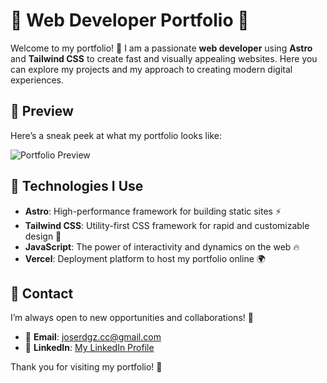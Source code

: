 # 🌟 Web Developer Portfolio 🌟

Welcome to my portfolio! 🎉 I am a passionate **web developer** using **Astro** and **Tailwind CSS** to create fast and visually appealing websites. Here you can explore my projects and my approach to creating modern digital experiences.

## 📸 Preview

Here’s a sneak peek at what my portfolio looks like:

![Portfolio Preview](./public/img/img-preview.png)

## 🚀 Technologies I Use

- **Astro**: High-performance framework for building static sites ⚡
- **Tailwind CSS**: Utility-first CSS framework for rapid and customizable design 🎨
- **JavaScript**: The power of interactivity and dynamics on the web 🔥
- **Vercel**: Deployment platform to host my portfolio online 🌍

## 💬 Contact

I’m always open to new opportunities and collaborations! 🙌

- 📧 **Email**: [joserdgz.cc@gmail.com](mailto:joserdgz.cc@gmail.com)
- 🔗 **LinkedIn**: [My LinkedIn Profile](https://www.linkedin.com/in/josergz/)

Thank you for visiting my portfolio! 🚀
